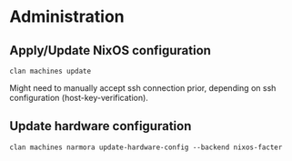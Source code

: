 # Administration

## Apply/Update NixOS configuration

```
clan machines update
```

Might need to manually accept ssh connection prior, depending on ssh configuration (host-key-verification).


## Update hardware configuration

```
clan machines narmora update-hardware-config --backend nixos-facter
```

